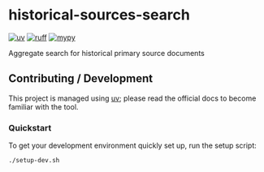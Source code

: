 # historical-sources-search

[![uv](https://img.shields.io/endpoint?url=https://raw.githubusercontent.com/astral-sh/uv/main/assets/badge/v0.json)](https://github.com/astral-sh/uv)
[![ruff](https://img.shields.io/endpoint?url=https://raw.githubusercontent.com/astral-sh/ruff/main/assets/badge/v2.json)](https://github.com/astral-sh/ruff)
[![mypy](https://www.mypy-lang.org/static/mypy_badge.svg)](https://mypy-lang.org/)

Aggregate search for historical primary source documents


## Contributing / Development

This project is managed using [uv](https://docs.astral.sh/uv/);
please read the official docs to become familiar with the tool.

### Quickstart

To get your development environment quickly set up, run the setup script:
```bash
./setup-dev.sh
```
